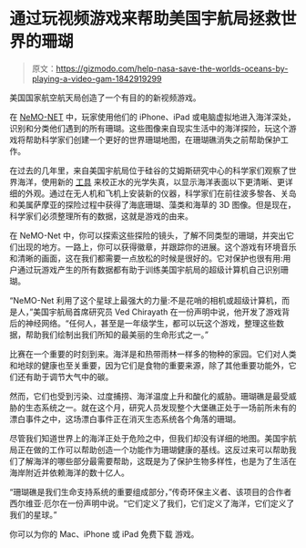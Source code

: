 # 通过玩视频游戏来帮助美国宇航局拯救世界的珊瑚

> 原文：<https://gizmodo.com/help-nasa-save-the-worlds-oceans-by-playing-a-video-gam-1842919299>

美国国家航空航天局创造了一个有目的的新视频游戏。

在 [NeMO-NET](http://nemonet.info/) 中，玩家使用他们的 iPhone、iPad 或电脑虚拟地进入海洋深处，识别和分类他们遇到的所有珊瑚。这些图像来自现实生活中的海洋探险，玩这个游戏将帮助科学家们创建一个更好的世界珊瑚地图，在珊瑚礁消失之前帮助保护工作。



在过去的几年里，来自美国宇航局位于硅谷的艾姆斯研究中心的科学家们观察了世界海洋，使用新的 [工具](https://www.nasa.gov/feature/ames/what-is-fluid-lensing) 来校正水的光学失真，以显示海洋表面以下更清晰、更详细的外观。通过在无人机和飞机上安装新的仪器，科学家们在前往波多黎各、关岛和美属萨摩亚的探险过程中获得了海底珊瑚、藻类和海草的 3D 图像。但是现在，科学家们必须整理所有的数据，这就是游戏的由来。

在 NeMO-Net 中，你可以探索这些探险的镜头，了解不同类型的珊瑚，并突出它们出现的地方。一路上，你可以获得徽章，并跟踪你的进展。这个游戏有环境音乐和清晰的画面，这在我们都需要一点放松的时候是很好的。它对保护也很有用:用户通过玩游戏产生的所有数据都有助于训练美国宇航局的超级计算机自己识别珊瑚。

“NeMO-Net 利用了这个星球上最强大的力量:不是花哨的相机或超级计算机，而是人，”美国宇航局首席研究员 Ved Chirayath 在一份声明中说，他开发了游戏背后的神经网络。“任何人，甚至是一年级学生，都可以玩这个游戏，整理这些数据，帮助我们绘制出我们所知的最美丽的生命形式之一。”

比赛在一个重要的时刻到来。海洋是和热带雨林一样多的物种的家园。它们对人类和地球的健康也至关重要，因为它们是食物的重要来源，除了其他重要功能外，它们还有助于调节大气中的碳。

然而，它们也受到污染、过度捕捞、海洋温度上升和酸化的威胁。珊瑚礁是最受威胁的生态系统之一。就在这个月，研究人员发现整个大堡礁正处于一场前所未有的漂白事件之中，这场漂白事件正在消灭生态系统各个角落的珊瑚。

尽管我们知道世界上的海洋正处于危险之中，但我们却没有详细的地图。美国宇航局正在做的工作可以帮助创造一个功能作为珊瑚健康的基线。这反过来可以帮助我们了解海洋的哪些部分最需要帮助，这既是为了保护生物多样性，也是为了生活在海岸附近并依赖海洋的数十亿人。

“珊瑚礁是我们生命支持系统的重要组成部分，”传奇环保主义者、该项目的合作者西尔维亚·厄尔在一份声明中说。“它们定义了我们，它们定义了海洋，它们定义了我们的星球。”

你可以为你的 Mac、iPhone 或 iPad 免费下载 游戏。